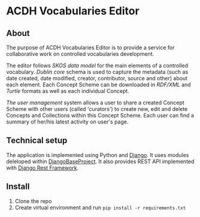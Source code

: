 # ACDH Vocabularies Editor

## About

The purpose of ACDH Vocabularies Editor is to provide a service for collaborative work on controlled vocabularies development.

The editor follows *SKOS data model* for the main elements of a controlled vocabulary. *Dublin core* schema is used to capture the metadata (such as date created, date modified, creator, contributor, source and other) about each element. Each Concept Scheme can be downloaded in *RDF/XML* and *Turtle* formats as well as each individual Concept.

*The user management* system allows a user to share a created Concept Scheme with other users (called 'curators') to create new, edit and delete Concepts and Collections within this Concept Scheme. Each user can find a summary of her/his latest activity on user's page.


## Technical setup

The application is implemented using Python and [Django](https://www.djangoproject.com/). It uses modules deleloped within [DjangoBaseProject](https://github.com/acdh-oeaw/djangobaseproject). It also provides REST API implemented with [Django Rest Framework](https://www.django-rest-framework.org/). 

## Install

1. Clone the repo
2. Create virtual environment and run `pip install -r requirements.txt`
